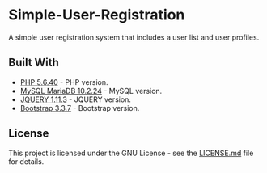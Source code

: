 # Simple-User-Registration

A simple user registration system that includes a user list and user profiles.

## Built With

* [PHP 5.6.40](https://www.php.net/releases/5_6_40.php) - PHP version.
* [MySQL MariaDB 10.2.24](https://mariadb.com/kb/en/library/mariadb-10224-release-notes/) - MySQL version.
* [JQUERY 1.11.3](https://code.jquery.com/jquery/) - JQUERY version.
* [Bootstrap 3.3.7](https://getbootstrap.com/docs/3.3/) - Bootstrap version.

## License

This project is licensed under the GNU License - see the [LICENSE.md](LICENSE.md) file for details.
